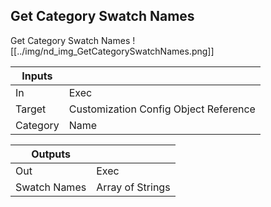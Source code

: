 ## Get Category Swatch Names
Get Category Swatch Names
![[../img/nd_img_GetCategorySwatchNames.png]]

|Inputs||
|--|--|
| In | Exec |
| Target | Customization Config Object Reference |
| Category | Name |

|Outputs||
|--|--|
| Out | Exec |
| Swatch Names | Array of Strings |
